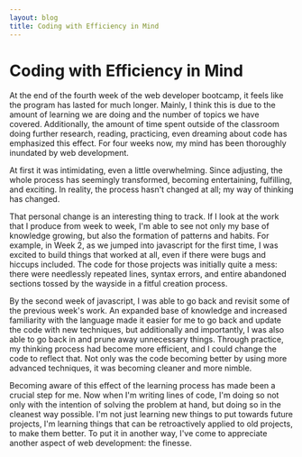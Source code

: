 ```yaml
---
layout: blog
title: Coding with Efficiency in Mind
---
```





# Coding with Efficiency in Mind

At the end of the fourth week of the web developer bootcamp, it feels like the program has lasted for much longer. Mainly, I think this is due to the amount of learning we are doing and the number of topics we have covered. Additionally, the amount of time spent outside of the classroom doing further research, reading, practicing, even dreaming about code has emphasized this effect. For four weeks now, my mind has been thoroughly inundated by web development.

At first it was intimidating, even a little overwhelming. Since adjusting, the whole process has seemingly transformed, becoming entertaining, fulfilling, and exciting. In reality, the process hasn't changed at all; my way of thinking has changed.

That personal change is an interesting thing to track. If I look at the work that I produce from week to week, I'm able to see not only my base of knowledge growing, but also the formation of patterns and habits. For example, in Week 2, as we jumped into javascript for the first time, I was excited to build things that worked at all, even if there were bugs and hiccups included. The code for those projects was initially quite a mess: there were needlessly repeated lines, syntax errors, and entire abandoned sections tossed by the wayside in a fitful creation process.

By the second week of javascript, I was able to go back and revisit some of the previous week's work. An expanded base of knowledge and increased familiarity with the language made it easier for me to go back and update the code with new techniques, but additionally and importantly, I was also able to go back in and prune away unnecessary things. Through practice, my thinking process had become more efficient, and I could change the code to reflect that. Not only was the code becoming better by using more advanced techniques, it was becoming cleaner and more nimble.

Becoming aware of this effect of the learning process has made been a crucial step for me. Now when I'm writing lines of code, I'm doing so not only with the intention of solving the problem at hand, but doing so in the cleanest way possible. I'm not just learning new things to put towards future projects, I'm learning things that can be retroactively applied to old projects, to make them better. To put it in another way, I've come to appreciate another aspect of web development: the finesse.
